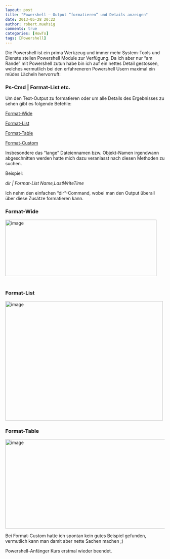 ```yaml
---
layout: post
title: "Powershell – Output “formatieren” und Details anzeigen"
date: 2013-05-28 20:22
author: robert.muehsig
comments: true
categories: [HowTo]
tags: [Powershell]
---
```

<p>Die Powershell ist ein prima Werkzeug und immer mehr System-Tools und Dienste stellen Powershell Module zur Verfügung. Da ich aber nur “am Rande” mit Powershell zutun habe bin ich auf ein nettes Detail gestossen, welches vermutlich bei den erfahreneren Powershell Usern maximal ein müdes Lächeln hervorruft:</p> <h3>Ps-Cmd | Format-List etc.</h3> <p>Um den Text-Output zu formatieren oder um alle Details des Ergebnisses zu sehen gibt es folgende Befehle:</p> <p><a href="http://technet.microsoft.com/en-us/library/hh849918.aspx">Format-Wide</a></p> <p><a href="http://technet.microsoft.com/en-us/library/hh849957.aspx">Format-List</a></p> <p><a href="http://technet.microsoft.com/en-us/library/hh849892.aspx">Format-Table</a></p> <p><a href="http://technet.microsoft.com/en-us/library/hh849966.aspx">Format-Custom</a>&nbsp;</p> <p>Insbesondere das “lange” Dateiennamen bzw. Objekt-Namen irgendwann abgeschnitten werden hatte mich dazu veranlasst nach diesen Methoden zu suchen.</p> <p>Beispiel:</p> <p><em>dir | Format-List Name,LastWriteTime</em></p> <p>Ich nehm den einfachen “dir”-Command, wobei man den Output überall über diese Zusätze formatieren kann.</p> <h3>Format-Wide</h3> <p><a href="{{BASE_PATH}}/assets/wp-images/image1843.png"><img title="image" style="border-top: 0px; border-right: 0px; border-bottom: 0px; border-left: 0px; display: inline" border="0" alt="image" src="{{BASE_PATH}}/assets/wp-images/image_thumb993.png" width="478" height="178"></a>&nbsp;</p> <h1></h1> <h3>Format-List</h3> <p><a href="{{BASE_PATH}}/assets/wp-images/image1844.png"><img title="image" style="border-top: 0px; border-right: 0px; border-bottom: 0px; border-left: 0px; display: inline" border="0" alt="image" src="{{BASE_PATH}}/assets/wp-images/image_thumb994.png" width="498" height="377"></a> </p> <h3>Format-Table</h3> <p><a href="{{BASE_PATH}}/assets/wp-images/image1845.png"><img title="image" style="border-top: 0px; border-right: 0px; border-bottom: 0px; border-left: 0px; display: inline" border="0" alt="image" src="{{BASE_PATH}}/assets/wp-images/image_thumb995.png" width="508" height="282"></a> </p> <p>Bei Format-Custom hatte ich spontan kein gutes Beispiel gefunden, vermutlich kann man damit aber nette Sachen machen ;)</p> <p>Powershell-Anfänger Kurs erstmal wieder beendet.</p>
